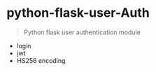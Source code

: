# python-flask-user-Auth
> Python flask user authentication module 

* login
* jwt
* HS256 encoding

